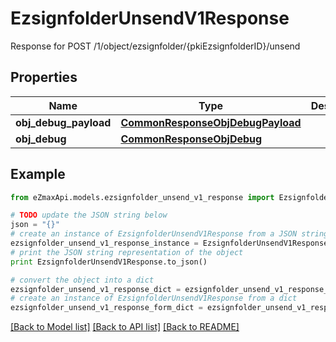 # EzsignfolderUnsendV1Response

Response for POST /1/object/ezsignfolder/{pkiEzsignfolderID}/unsend

## Properties

Name | Type | Description | Notes
------------ | ------------- | ------------- | -------------
**obj_debug_payload** | [**CommonResponseObjDebugPayload**](CommonResponseObjDebugPayload.md) |  | 
**obj_debug** | [**CommonResponseObjDebug**](CommonResponseObjDebug.md) |  | [optional] 

## Example

```python
from eZmaxApi.models.ezsignfolder_unsend_v1_response import EzsignfolderUnsendV1Response

# TODO update the JSON string below
json = "{}"
# create an instance of EzsignfolderUnsendV1Response from a JSON string
ezsignfolder_unsend_v1_response_instance = EzsignfolderUnsendV1Response.from_json(json)
# print the JSON string representation of the object
print EzsignfolderUnsendV1Response.to_json()

# convert the object into a dict
ezsignfolder_unsend_v1_response_dict = ezsignfolder_unsend_v1_response_instance.to_dict()
# create an instance of EzsignfolderUnsendV1Response from a dict
ezsignfolder_unsend_v1_response_form_dict = ezsignfolder_unsend_v1_response.from_dict(ezsignfolder_unsend_v1_response_dict)
```
[[Back to Model list]](../README.md#documentation-for-models) [[Back to API list]](../README.md#documentation-for-api-endpoints) [[Back to README]](../README.md)



